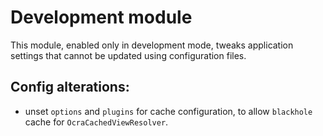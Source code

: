 Development module
==================

This module, enabled only in development mode, tweaks application settings that cannot 
be updated using configuration files. 

Config alterations:
-------------------

* unset `options` and `plugins` for cache configuration, to allow `blackhole` cache 
for `OcraCachedViewResolver`.